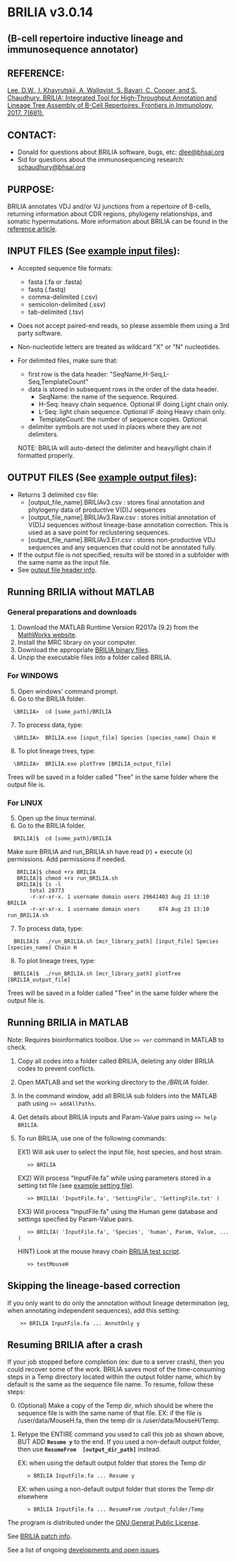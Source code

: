 # BRILIA  v3.0.14
## (B-cell repertoire inductive lineage and immunosequence annotator)

## REFERENCE:
[Lee, D.W., I. Khavrutskii, A. Wallqvist, S. Bavari, C. Cooper, and S. Chaudhury. BRILIA: Integrated Tool for High-Throughput Annotation and Lineage Tree Assembly of B-Cell Repertoires. Frontiers in Immunology, 2017. 7(681).](http://journal.frontiersin.org/article/10.3389/fimmu.2016.00681/full)

## CONTACT:
  *  Donald for questions about BRILIA software, bugs, etc: dlee@bhsai.org  
  *  Sid for questions about the immunosequencing research: schaudhury@bhsai.org

## PURPOSE:

BRILIA annotates VDJ and/or VJ junctions from a repertoire of B-cells, returning information about CDR regions, phylogeny relationships, and somatic hypermutations. More information about BRILIA can be found in the [reference article](http://journal.frontiersin.org/article/10.3389/fimmu.2016.00681/full).
  
## INPUT FILES (See [example input files](https://github.com/BHSAI/BRILIA/tree/master/Examples/MouseH)): 
 
  * Accepted sequence file formats: 
    * fasta (.fa or .fasta)
    * fastq (.fastq)
    * comma-delimited (.csv)
    * semicolon-delimited (.ssv)
    * tab-delimited (.tsv)
  * Does not accept paired-end reads, so please assemble them using a 3rd party software.
  * Non-nucleotide letters are treated as wildcard "X" or "N" nucleotides.
  * For delimited files, make sure that:
    * first row is the data header: "SeqName,H-Seq,L-Seq,TemplateCount"
    * data is stored in subsequent rows in the order of the data header. 
      * SeqName: the name of the sequence. Required.
      * H-Seq: heavy chain sequence. Optional IF doing Light chain only.
      * L-Seq: light chain sequence. Optional IF doing Heavy chain only.
      * TemplateCount: the number of sequence copies. Optional.
    * delimiter symbols are not used in places where they are not delimiters.
    
    NOTE: BRILIA will auto-detect the delimiter and heavy/light chain if formatted properly.

## OUTPUT FILES (See [example output files](https://github.com/BHSAI/BRILIA/tree/master/Examples/MouseH/MouseH_Fasta)): 

  * Returns 3 delimited csv file:
    * [output_file_name].BRILIAv3.csv : stores final annotation and phylogeny data of productive V(D)J sequences
    * [output_file_name].BRILIAv3.Raw.csv : stores initial annotation of V(D)J sequences without lineage-base annotation correction. This is used as a save point for reclustering sequences. 
    * [output_file_name].BRILIAv3.Err.csv : stores non-productive VDJ sequences and any sequences that could not be annotated fully.
  * If the output file is not specified, results will be stored in a subfolder with the same name as the input file. 
  * See [output file header info](https://github.com/BHSAI/BRILIA/blob/master/Tables/DataHeaderInfo.csv).

## Running BRILIA without MATLAB
### General preparations and downloads
1. Download the MATLAB Runtime Version R2017a (9.2) from the [MathWorks website](https://www.mathworks.com/products/compiler/mcr.html).
2. Install the MRC library on your computer.
3. Download the appropriate [BRILIA binary files](https://github.com/BHSAI/BRILIA/releases/tag/v3.0.14).
4. Unzip the executable files into a folder called BRILIA.

### For WINDOWS
5. Open windows' command prompt.
6. Go to the BRILIA folder.
```
  \BRILIA>  cd [some_path]/BRILIA
```
7. To process data, type:
```
  \BRILIA>  BRILIA.exe [input_file] Species [species_name] Chain H
```
8. To plot lineage trees, type:
```
  \BRILIA>  BRILIA.exe plotTree [BRILIA_output_file]
```
  Trees will be saved in a folder called "Tree" in the same folder where the output file is.

### For LINUX
5. Open up the linux terminal.
6. Go to the BRILIA folder.
```
  BRILIA]$  cd [some_path]/BRILIA
```

   Make sure BRILIA and run_BRILIA.sh have read (r) + execute (x) permissions. Add permissions if needed.
   ```
      BRILIA]$ chmod +rx BRILIA
      BRILIA]$ chmod +rx run_BRILIA.sh
      BRILIA]$ ls -l
          total 28773
          -r-xr-xr-x. 1 username domain users 29641403 Aug 23 13:10 BRILIA
          -r-xr-xr-x. 1 username domain users      874 Aug 23 13:10 run_BRILIA.sh
   ```
7. To process data, type:
```
  BRILIA]$  ./run_BRILIA.sh [mcr_library_path] [input_file] Species [species_name] Chain H
```
8. To plot lineage trees, type:
```
  BRILIA]$  ./run_BRILIA.sh [mcr_library_path] plotTree [BRILIA_output_file]
```
  Trees will be saved in a folder called "Tree" in the same folder where the output file is.


## Running BRILIA in MATLAB 

Note: Requires bioinformatics toolbox. Use `>> ver` command in MATLAB to check.
1. Copy all codes into a folder called BRILIA, deleting any older BRILIA codes to prevent conflicts.
2. Open MATLAB and set the working directory to the */BRILIA* folder.
3. In the command window, add all BRILIA sub folders into the MATLAB path using `>> addAllPaths`.  
4. Get details about BRILIA inputs and Param-Value pairs using `>> help BRILIA`.
5. To run BRILIA, use one of the following commands:

   EX1) Will ask user to select the input file, host species, and host strain.
   ```
      >> BRILIA  
   ```
   EX2) Will process "InputFile.fa" while using parameters stored in a setting txt file (see [example setting file](https://github.com/BHSAI/BRILIA/blob/master/SettingFile.txt)).
   ```
      >> BRILIA( 'InputFile.fa', 'SettingFile', 'SettingFile.txt' )    
   ```
   EX3) Will process "InputFile.fa" using the Human gene database and settings specfied by Param-Value pairs.
   ```
      >> BRILIA( 'InputFile.fa', 'Species', 'human', Param, Value, ... )  
   ```
   HINT) Look at the mouse heavy chain [BRILIA test script](https://github.com/BHSAI/BRILIA/blob/master/Examples/MouseH/testMouseH.m).
   ```
      >> testMouseH
   ```

## Skipping the lineage-based correction

If you only want to do only the annotation without lineage determination (eg, when annotating independent sequences), add this setting:
  ``` 
      >> BRILIA InputFile.fa ... AnnotOnly y
  ```


## Resuming BRILIA after a crash

If your job stopped before completion (ex: due to a server crash), then you could recover some of the work. BRILIA saves most of the time-consuming steps in a Temp directory located within the output folder name, which by default is the same as the sequence file name. To resume, follow these steps:

0. (Optional) Make a copy of the Temp dir, which should be where the sequence file is with the same name of that file. EX: if the file is /user/data/MouseH.fa, then the temp dir is /user/data/MouseH/Temp.
1. Retype the ENTIRE command you used to call this job as shown above, BUT ADD **`Resume y`** to the end. If you used a non-default output folder, then use **`ResumeFrom  [output_dir_path]`** instead.
   
   EX: when using the default output folder that stores the Temp dir
   ```
      > BRILIA InputFile.fa ... Resume y 
   ```

   EX: when using a non-default output folder that stores the Temp dir elsewhere
   ```
      > BRILIA InputFile.fa ... ResumeFrom /output_folder/Temp 
   ```
   

The program is distributed under the [GNU General Public License](http://www.gnu.org/licenses/gpl.html).  

See [BRILIA patch info](https://github.com/BHSAI/BRILIA/blob/master/PatchInfo.md). 

See a list of ongoing [developments and open issues](https://github.com/BHSAI/BRILIA/blob/master/OpenIssues.md).

